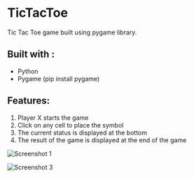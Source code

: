 # TicTacToe
Tic Tac Toe game built using pygame library.

## Built with :
- Python
- Pygame (pip install pygame)

## Features:

1. Player X starts the game
2. Click on any cell to place the symbol
3. The current status is displayed at the bottom
4. The result of the game is displayed at the end of the game

![Screenshot 1](https://user-images.githubusercontent.com/71981725/120011593-1a5e8d00-bffc-11eb-8aae-825396ce0d85.png)

![Screenshot 3](https://user-images.githubusercontent.com/71981725/120017033-fd798800-c002-11eb-988e-8bcd7f1cda22.png)


